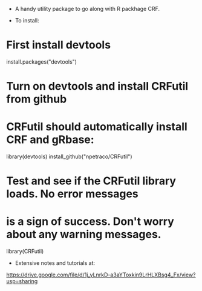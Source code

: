* A handy utility package to go along with R packhage CRF. 

* To install:
# First install devtools
install.packages("devtools")

# Turn on devtools and install CRFutil from github
# CRFutil should automatically install CRF and gRbase:
library(devtools)
install_github("npetraco/CRFutil")

# Test and see if the CRFutil library loads. No error messages 
# is a sign of success. Don't worry about any warning messages.
library(CRFutil)

* Extensive notes and tutorials at:

https://drive.google.com/file/d/1j_yLnrkD-a3aYToxkin9LrHLXBsg4_Fx/view?usp=sharing
